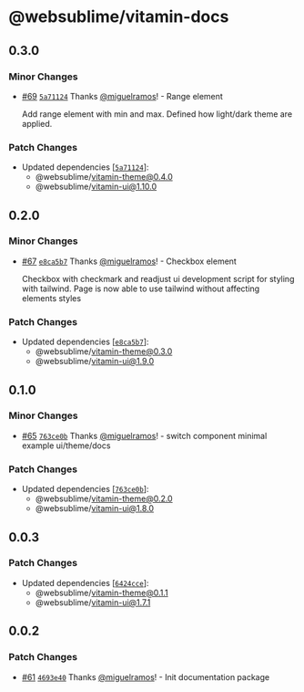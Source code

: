 # @websublime/vitamin-docs

## 0.3.0

### Minor Changes

- [#69](https://github.com/websublime/vitamin/pull/69) [`5a71124`](https://github.com/websublime/vitamin/commit/5a71124c75ddf89f8cdf38c793c33f0f0f0da6d2) Thanks [@miguelramos](https://github.com/miguelramos)! - Range element

  Add range element with min and max. Defined how light/dark theme are applied.

### Patch Changes

- Updated dependencies [[`5a71124`](https://github.com/websublime/vitamin/commit/5a71124c75ddf89f8cdf38c793c33f0f0f0da6d2)]:
  - @websublime/vitamin-theme@0.4.0
  - @websublime/vitamin-ui@1.10.0

## 0.2.0

### Minor Changes

- [#67](https://github.com/websublime/vitamin/pull/67) [`e8ca5b7`](https://github.com/websublime/vitamin/commit/e8ca5b75901044e4d9c5ab67b215452c9be2d5cd) Thanks [@miguelramos](https://github.com/miguelramos)! - Checkbox element

  Checkbox with checkmark and readjust ui development script for styling with tailwind. Page is now able to use tailwind without affecting elements styles

### Patch Changes

- Updated dependencies [[`e8ca5b7`](https://github.com/websublime/vitamin/commit/e8ca5b75901044e4d9c5ab67b215452c9be2d5cd)]:
  - @websublime/vitamin-theme@0.3.0
  - @websublime/vitamin-ui@1.9.0

## 0.1.0

### Minor Changes

- [#65](https://github.com/websublime/vitamin/pull/65) [`763ce0b`](https://github.com/websublime/vitamin/commit/763ce0b2be1ceaa3c5126937d7ed8dfbf5119e08) Thanks [@miguelramos](https://github.com/miguelramos)! - switch component minimal example ui/theme/docs

### Patch Changes

- Updated dependencies [[`763ce0b`](https://github.com/websublime/vitamin/commit/763ce0b2be1ceaa3c5126937d7ed8dfbf5119e08)]:
  - @websublime/vitamin-theme@0.2.0
  - @websublime/vitamin-ui@1.8.0

## 0.0.3

### Patch Changes

- Updated dependencies [[`6424cce`](https://github.com/websublime/vitamin/commit/6424cce13006cf4ab86096764974bb519ba0850f)]:
  - @websublime/vitamin-theme@0.1.1
  - @websublime/vitamin-ui@1.7.1

## 0.0.2

### Patch Changes

- [#61](https://github.com/websublime/vitamin/pull/61) [`4693e40`](https://github.com/websublime/vitamin/commit/4693e400aa7daf0b85e9863935cb598577916d09) Thanks [@miguelramos](https://github.com/miguelramos)! - Init documentation package
